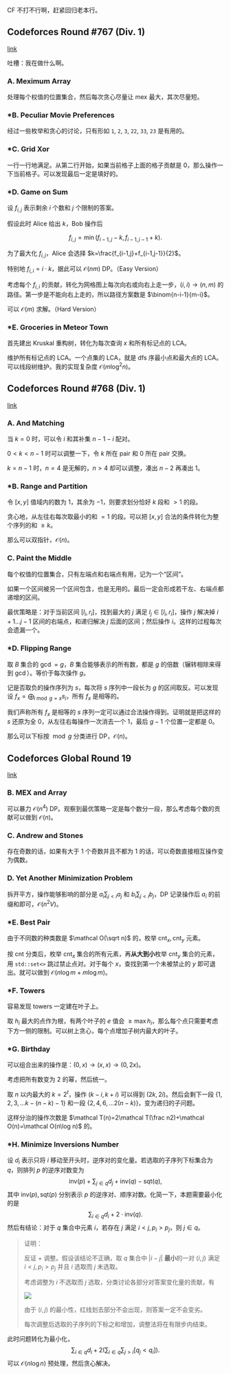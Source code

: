 CF 不打不行啊，赶紧回归老本行。

## Codeforces Round #767 (Div. 1)

[link](https://codeforces.com/contest/1628)

吐槽：我在做什么啊。

### A. Meximum Array 

处理每个权值的位置集合，然后每次贪心尽量让 $\mathrm{mex}$ 最大，其次尽量短。

### \*B. Peculiar Movie Preferences

经过一些枚举和贪心的讨论，只有形如 `1`, `2`, `3`, `22`, `33`, `23` 是有用的。

### \*C. Grid Xor

一行一行地满足。从第二行开始，如果当前格子上面的格子贡献是 $0$，那么操作一下当前格子。可以发现最后一定是填好的。

### \*D. Game on Sum

设 $f_{i,j}$ 表示剩余 $i$ 个数和 $j$ 个限制的答案。

假设此时 Alice 给出 $k$，Bob 操作后

$$
f_{i,j}=\min(f_{i-1,j}-k,f_{i-1,j-1}+k).
$$

为了最大化 $f_{i,j}$，Alice 会选择 $k=\frac{f_{i-1,j}+f_{i-1,j-1}}{2}$。

特别地 $f_{i,i}=i\cdot k$，据此可以 $\mathcal O(nm)$ DP。（Easy Version）

考虑每个 $f_{i,i}$ 的贡献，转化为网格图上每次向右或向右上走一步，$(i,i)\to (n,m)$ 的路径。第一步是不能向右上走的，所以路径方案数是 $\binom{n-i-1}{m-i}$。

可以 $\mathcal O(m)$ 求解。（Hard Version）

### \*E. Groceries in Meteor Town

首先建出 Kruskal 重构树，转化为每次查询 $x$ 和所有标记点的 LCA。

维护所有标记点的 LCA。一个点集的 LCA，就是 dfs 序最小点和最大点的 LCA。可以线段树维护。我的实现复杂度 $\mathcal O(m\log^2n)$。

## Codeforces Round #768 (Div. 1)

[link](https://codeforces.com/contest/1630)

### A. And Matching

当 $k=0$ 时，可以令 $i$ 和其补集 $n-1-i$ 配对。

$0< k< n-1$ 时可以调整一下，令 $k$ 所在 pair 和 $0$ 所在 pair 交换。

$k=n-1$ 时，$n=4$ 是无解的，$n>4$ 却可以调整，凑出 $n-2$ 再凑出 $1$。

### \*B. Range and Partition

令 $[x,y]$ 值域内的数为 $1$，其余为 $-1$，则要求划分恰好 $k$ 段和 $>1$ 的段。

贪心地，从左往右每次取最小的和 $=1$ 的段。可以把 $[x,y]$ 合法的条件转化为整个序列的和 $\ge k$。

那么可以双指针，$\mathcal O(n)$。

### C. Paint the Middle

每个权值的位置集合，只有左端点和右端点有用，记为一个“区间”。

如果一个区间被另一个区间包含，也是无用的。最后一定会形成若干左、右端点都递增的区间。

最优策略是：对于当前区间 $[l_i,r_i]$，找到最大的 $j$ 满足 $l_j\in [l_i,r_i]$，操作 $j$ 解决掉 $i+1\dots j-1$ 区间的右端点，和递归解决 $j$ 后面的区间；然后操作 $i$。这样的过程每次会遗漏一个。

### \*D. Flipping Range

取 $B$ 集合的 $\gcd=g$，$B$ 集合能够表示的所有数，都是 $g$ 的倍数（辗转相除来得到 $\gcd$）。等价于每次操作 $g$。

记是否取负的操作序列为 $s$，每次将 $s$ 序列中一段长为 $g$ 的区间取反。可以发现设 $f_x=\bigoplus_{i\bmod g=x}s_i$，所有 $f_x$ 是相等的。

我们声称所有 $f_x$ 是相等的 $s$ 序列一定可以通过合法操作得到。证明就是把这样的 $s$ 还原为全 $0$，从左往右每操作一次消去一个 $1$，最后 $g-1$ 个位置一定都是 $0$。

那么可以下标按 $\bmod g$ 分类进行 DP，$\mathcal O(n)$。

## Codeforces Global Round 19

[link](https://codeforces.com/contest/1637)

### B. MEX and Array

可以暴力 $\mathcal O(n^4)$ DP。观察到最优策略一定是每个数分一段，那么考虑每个数的贡献可以做到 $\mathcal O(n)$。

### C. Andrew and Stones

存在奇数的话，如果有大于 $1$ 个奇数并且不都为 $1$ 的话，可以奇数直接相互操作变为偶数。

### D. Yet Another Minimization Problem

拆开平方，操作能够影响的部分是 $a_i\sum_{j<i}a_j$ 和 $b_i\sum_{j<i}b_j$，DP 记录操作后 $a_i$ 的前缀和即可，$\mathcal O(n^2V)$。

### \*E. Best Pair

由于不同数的种类数是 $\mathcal O(\sqrt n)$ 的，枚举 $\mathrm{cnt}_x,\mathrm{cnt}_y$ 元素。

按 $\mathrm{cnt}$ 分类后，枚举 $\mathrm{cnt}_x$ 集合的所有元素，再**从大到小**枚举 $\mathrm{cnt}_y$ 集合的元素，用 $\texttt{std::set<>}$ 跳过禁止点对。对于每个 $x$，查找到第一个未被禁止的 $y$ 即可退出。就可以做到 $\mathcal O(n\log m+m\log m)$。

### \*F. Towers

容易发现 towers 一定建在叶子上。

取 $h_i$ 最大的点作为根，有两个叶子的 $e$ 值会 $\ge \max h_i$，那么每个点只需要考虑下方一侧的限制。可以树上贪心，每个点增加子树内最大的叶子。

### \*G. Birthday

可以组合出来的操作是：$(0,x)\to(x,x)\to(0,2x)$。

考虑把所有数变为 $2$ 的幂，然后统一。

取 $n$ 以内最大的 $k=2^t$，操作 $(k-i,k+i)$ 可以得到 $(2k,2i)$。然后会剩下一段 $\{1,2,3,\dots k-(n-k)-1\}$ 和一段 $\{2,4,6,\dots 2(n-k)\}$，变为递归的子问题。

这样分治的操作次数是 $\mathcal T(n)=2\mathcal T(\frac n2)+\mathcal O(n)=\mathcal O(n\log n)$ 的。

### \*H. Minimize Inversions Number

设 $d_i$ 表示只将 $i$ 移动至开头时，逆序对的变化量。若选取的子序列下标集合为 $q$，则排列 $p$ 的逆序对数变为
$$
\mathrm{inv}(p)+\sum_{j\in q}d_j+\mathrm{inv}(q)-\mathrm{sqt}(q),
$$
其中 $\mathrm{inv}(p),\mathrm{sqt}(p)$ 分别表示 $p$ 的逆序对、顺序对数。化简一下，本题需要最小化的是
$$
\sum_{i\in q}d_i+2\cdot \mathrm{inv}(q).
$$
然后有结论：对于 $q$ 集合中元素 $i$，若存在 $j$ 满足 $i<j,p_i>p_j$，则 $j\in q$。

> 证明：
>
> 反证 + 调整。假设该结论不正确，取 $q$ 集合中 $|i-j|$ **最小**的一对 $(i,j)$ 满足 $i<j,p_i>p_j$ 并且 $i$ 选取而 $j$ 未选取。
>
> 考虑调整为 $i$ 不选取而 $j$ 选取，分类讨论各部分对答案变化量的贡献，有
>
> ![](https://s4.ax1x.com/2022/02/16/HW66fJ.png)
>
> 由于 $(i,j)$ 的最小性，红线划去部分不会出现，则答案一定不会变劣。
>
> 每次调整后选取的子序列的下标之和增加，调整法将在有限步内结束。

此时问题转化为最小化，
$$
\sum_{i\in q}d_i+2\left(\sum_{i\in q}\sum_{j>i}[q_j<q_i]\right).
$$
可以 $\mathcal O(n\log n)$ 预处理，然后贪心解决。
